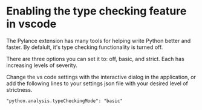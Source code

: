 # Enabling the type checking feature in vscode

The Pylance extension has many tools for helping write Python better and faster. By defalult, it's type checking functionality is turned off.

There are three options you can set it to: off, basic, and strict. Each has increasing levels of severity. 

Change the vs code settings with the interactive dialog in the application, or add the following lines to your settings json file with your desired level of strictness.

`"python.analysis.typeCheckingMode": "basic"`